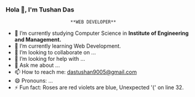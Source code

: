 ### Hola 👋, I'm Tushan Das


                            **WEB DEVELOPER**


- 🔭 I’m currently studying Computer Science in **Institute of Engineering and Management.**
- 🌱 I’m currently learning Web Development.
- 👯 I’m looking to collaborate on ...
- 🤔 I’m looking for help with ...
- 💬 Ask me about ...
- 📫 How to reach me: dastushan9005@gmail.com
- 😄 Pronouns: ...
- ⚡ Fun fact: Roses are red violets are blue, Unexpected '{' on line 32.
